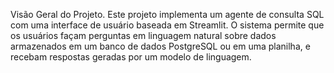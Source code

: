 Visão Geral do Projeto.
Este projeto implementa um agente de consulta SQL com uma interface de usuário baseada em Streamlit. 
O sistema permite que os usuários façam perguntas em linguagem natural sobre dados armazenados em um banco de dados PostgreSQL ou em uma planilha, 
e recebam respostas geradas por um modelo de linguagem.
